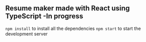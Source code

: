 ## Resume maker made with React using TypeScript -In progress

`npm install` to install all the dependencies
`npm start` to start the development server
